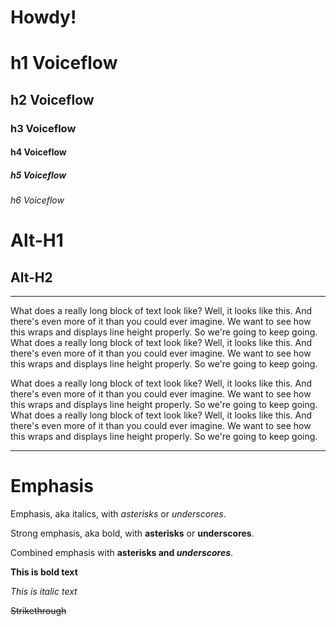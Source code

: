 # Howdy!

# h1 Voiceflow

## h2 Voiceflow

### h3 Voiceflow

#### h4 Voiceflow

##### h5 Voiceflow

###### h6 Voiceflow

# Alt-H1

## Alt-H2

---

What does a really long block of text look like? Well, it looks like this. And there's even more of it than you could ever imagine. We want to see how this wraps and displays line height properly. So we're going to keep going. What does a really long block of text look like? Well, it looks like this. And there's even more of it than you could ever imagine. We want to see how this wraps and displays line height properly. So we're going to keep going.

What does a really long block of text look like? Well, it looks like this. And there's even more of it than you could ever imagine. We want to see how this wraps and displays line height properly. So we're going to keep going. What does a really long block of text look like? Well, it looks like this. And there's even more of it than you could ever imagine. We want to see how this wraps and displays line height properly. So we're going to keep going.

---

# Emphasis

Emphasis, aka italics, with _asterisks_ or _underscores_.

Strong emphasis, aka bold, with **asterisks** or **underscores**.

Combined emphasis with **asterisks and _underscores_**.

**This is bold text**

_This is italic text_

~~Strikethrough~~
